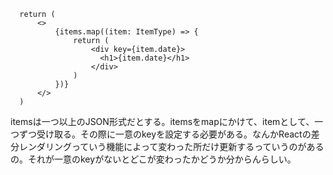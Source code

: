 ```
  return (
      <>
          {items.map((item: ItemType) => {
              return (
                  <div key={item.date}>
                    <h1>{item.date}</h1>
                  </div>
              )
          })}
      </>
  )
```
itemsは一つ以上のJSON形式だとする。itemsをmapにかけて、itemとして、一つずつ受け取る。その際に一意のkeyを設定する必要がある。なんかReactの差分レンダリングっていう機能によって変わった所だけ更新するっていうのがあるの。それが一意のkeyがないとどこが変わったかどうか分からんらしい。
